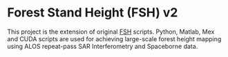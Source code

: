 # Forest Stand Height (FSH) v2  
This project is the extension of original [FSH](https://github.com/leiyangleon/FSH) scripts.
Python, Matlab, Mex and CUDA scripts are used for achieving large-scale forest height mapping using ALOS repeat-pass SAR Interferometry and Spaceborne data. 
